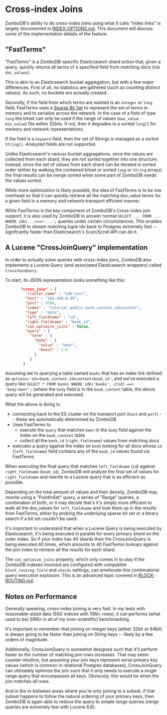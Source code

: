 # Cross-index Joins

ZomboDB's ability to do cross-index joins using what it calls "index links" is largely documented in [INDEX-OPTIONS.md](INDEX-OPTIONS.md).  This document will discuss some of the implementation details of the feature.

## "FastTerms"

"FastTerms" is a ZomboDB-specific Elasticsearch shard action that, given a query, quickly returns all terms of a specified field from matching docs (via `doc_values`).

This is akin to an Elasticsearch bucket aggregation, but with a few major differences.  First of all, no statistics are gathered (such as counting distinct values).  As such, no buckets are actually created.

Secondly, if the field from which terms are wanted is an `integer` or `long` field, FastTerms uses a [Sparse Bit Set](https://github.com/brettwooldridge/SparseBitSet) to represent the set of terms in memory and to serialize across the network.  In the case of a field of type `long` the bitset can only be used if the range of values (`max_value - min_value`) fits within 32bits.  If not, then it degrades to a sorted `long[]` for memory and network representations.

If the field is a `keyword` field, then the set of Strings is managed as a sorted `String[]`.  Analyzed fields are not supported.

Unlike Elasticsearch's various bucket aggregations, once the values are collected from each shard, they are *not* sorted together into one structure.  Instead, since the set of values from each shard can be iterated in sorted order (either by walking the contained bitset or sorted `long` or `String` arrays) the final results can be merge sorted when some part of ZomboDB needs the values sorted.

While more optimization is likely possible, the idea of FastTerms is to be low overhead so that it can quickly retrieve all the matching doc_value terms for a given field in a memory and network-transport efficient manner.

While FastTerms is the key component of ZomboDB's Cross-index join support, it is also used by ZomboDB to answer normal `SELECT ... FROM ... WHERE zdb(...)==>'...';` queries under certain circumstances.  This enables ZomboDB to stream matching tuple ids back to Postgres extremely fast -- signifcantly faster than Elasticsearch's Scan/Scroll API can do it.

## A Lucene "CrossJoinQuery" implementation

In order to actually solve queries with cross-index joins, ZomboDB also implements a Lucene Query (and associated Elasticsearch wrappers) called `CrossJoinQuery`.

To start, its JSON representation looks something like this:

```json
       "cross_join" : {                              
         "cluster_name" : "zdb-test",                
         "host" : "192.168.0.99",                            
         "port" : 9300,                              
         "index" : "tutorial.public.book_content.idxcontent",
         "type" : "data",                            
         "left_fieldname" : "id",                    
         "right_fieldname" : "book_id",                
         "can_optimize_joins" : false,                
         "query" : {                                 
           "term" : {                                
             "body" : {                          
               "value" : "beer",                     
               "boost" : 1.0                         
             }                                       
           }                                         
        }
```

Assuming we're querying a table named `books` that has an index link defined as `options='id=<book_content.idxcontent>book_id'`, and we've executed a query like `SELECT * FROM books WHERE zdb('books', ctid) ==> 'body:beer';` (where the `body` field is in the `book_content` table, the above query will be generated and executed.

What the above is doing is:

   - connecting back to the ES cluster on the transport port (`host` and `port`) -- these are automatically determined by ZomboDB
   - Uses FastTerms to
      - execute the `query` that matches `beer` in the `body` field against the index on the `book_content` table
      - collect all the `book_id` (`right_fieldname`) values from matching docs
   - executes a query against the index on `book` looking for all docs whose `id` (`left_fieldname`) field contains any of the `book_id` values found via FastTerms

When executing the final query that matches `left_fieldname` (`id`) against `right_fieldname` (`book_id`), ZomboDB will analyze the final set of values for `right_fieldname` and rewrite to a Lucene query that is as efficient as possible.  

Depending on the total amount of values and their density, ZomboDB may rewrite using a "PointInSet" query, a series of "Range" queries, a combination of both, or it may decide that's it's simply more efficient to walk all the doc_values for `left_fieldname` and look them up in the results from FastTerms, either by probing the underlying sparse bit set or a binary search if a bit set couldn't be used.

It's important to understand that when a Lucene Query is being executed by Elasticsearch, it's being executed in parallel for every primary shard on the outer index.  So if your index has 40 shards then the CrossJoinQuery is being executed 40 times, which amounts to 40 FastTerms lookups against the join index to retrieve all the results for each shard.

The `can_optimize_joins` property, which only comes in to play if the ZomboDB indexes involved are configured with compatible `block_routing_field` and `shards` settings, can ameliorate this combinatorial query execution explosion.  This is an advanced topic covered in [BLOCK-ROUTING.md](BLOCK-ROUTING.md).

## Notes on Performance

Generally speaking, cross-index joining is very fast.  In my tests with reasonable-sized data (50G indices with 10M+ rows), it out-performs (what used to be) SIREn in all of my (non-scientific) benchmarking.

It's important to remember that joining on integer keys (either 32bit or 64bit) is always going to be faster than joining on String keys -- likely by a few orders of magnitude.

Additionally, CrossJoinQuery is somewhat designed such that it'll perform faster as the number of matching join rows increases.  That may seem counter-intuitive, but assuming your join keys represent serial primary key values (which is common in relational Postgres databases), CrossJoinQuery can ultimately optimize the join such that it only needs to execute a single range query that encompasses all keys.  Obviously, this would be when the join matches *all* rows.  

And in the in-between areas where you're only joining to a subset, if that subset happens to follow the natural ordering of your primary keys, then ZomboDB is again able to reduce the query to simple range queries (range queries are extremely fast with Lucene 6.6).


